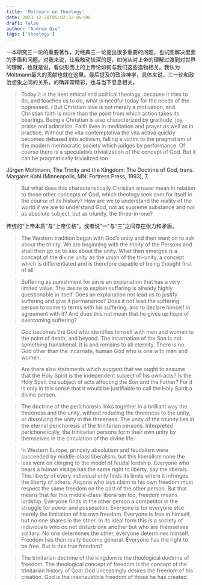 ```yaml
---
title: 'Moltmann on Theology'
date: 2023-12-20T05:02:32-05:00
draft: false
author: "Andrew Qie"
tags: ['theology']
---
```

一本研究三一论的重要著作，对经典三一论提出很多重要的问题，也试图解决里面的矛盾和问题。对我来说，让我触动较深的是，如何从对上帝的理解过渡到对世界的理解，也就是说，看似形而上的上帝论如何与我们这些造物相关。我认为Moltmann最大的贡献也就在这里。最后提及的政治神学，具体来说，三一论和政治想象之间的关系，的确非常精彩，也与当下息息相关。


> Today it is the best ethical and political theology, because it tries to do, and teaches us to do, what is needful today for the needs of the oppressed. / But Christian love is not merely a motivation, and Christian faith is more than the point from which action takes its bearings. Being a Christian is also characterized by gratitude, joy, praise and adoration. Faith lives in meditation and prayer as well as in practice. Without the vita contemplativa the vita activa quickly becomes debased into activism, falling a victim to the pragmatism of the modern meritocratic society which judges by performance. Of course there is a speculative trivialization of the concept of God. But it can be pragmatically trivialized too.


Jürgen Moltmann, The Trinity and the Kingdom: The Doctrine of God, trans. Margaret Kohl (Minneapolis, MN: Fortress Press, 1993), 7.

> But what does this characteristically Christian answer mean in relation to those other concepts of God, which theology took over for itself in the course of its history? How are we to understand the reality of the world if we are to understand God, not as supreme substance and not as absolute subject, but as triunity, the three-in-one?

传统的“上帝本质”与“上帝位格”，或者说“一”与“三”之间存在张力和矛盾。

> The Western tradition began with God’s unity and then went on to ask about the trinity. We are beginning with the trinity of the Persons and shall then go on to ask about the unity. What then emerges is a concept of the divine unity as the union of the tri-unity, a concept which is differentiated and is therefore capable of being thought first of all.

> Suffering as punishment for sin is an explanation that has a very limited value. The desire to explain suffering is already highly questionable in itself. Does an explanation not lead us to justify suffering and give it permanence? Does it not lead the suffering person to come to terms with his suffering, and to declare himself in agreement with it? And does this not mean that he gives up hope of overcoming suffering?

> God becomes the God who identifies himself with men and women to the point of death, and beyond. The incarnation of the Son is not something transitional. It is and remains to all eternity. There is no God other than the incarnate, human God who is one with men and women.

> Are there also statements which suggest that we ought to assume that the Holy Spirit is the independent subject of his own acts? Is the Holy Spirit the subject of acts affecting the Son and the Father? For it is only in this sense that it would be justifiable to call the Holy Spirit a divine person.

> The doctrine of the perichoresis links together in a brilliant way the threeness and the unity, without reducing the threeness to the unity, or dissolving the unity in the threeness. The unity of the triunity lies in the eternal perichoresis of the trinitarian persons. Interpreted perichoretically, the trinitarian persons form their own unity by themselves in the circulation of the divine life.

> In Western Europe, princely absolutism and feudalism were succeeded by middle-class liberalism; but this liberalism none the less went on clinging to the model of feudal lordship. Everyone who bears a human visage has the same right to liberty, say the liberals. This liberty of every individual only finds its limits where it infringes the liberty of others. Anyone who lays claim to his own freedom must respect the same freedom on the part of the other person. But that means that for this middle-class liberalism too, freedom means lordship. Everyone finds in the other person a competitor in the struggle for power and possession. Everyone is for everyone else merely the limitation of his own freedom. Everyone is free in himself, but no one shares in the other. In its ideal form this is a society of individuals who do not disturb one another but who are themselves solitary. No one determines the other, everyone determines himself. Freedom has then really become general. Everyone has the right to be free. But is this true freedom?

> The trinitarian doctrine of the kingdom is the theological doctrine of freedom. The theological concept of freedom is the concept of the trinitarian history of God: God unceasingly desires the freedom of his creation. God is the inexhaustible freedom of those he has created.


